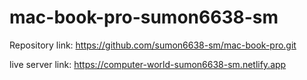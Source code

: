 ﻿# mac-book-pro-sumon6638-sm
Repository link: https://github.com/sumon6638-sm/mac-book-pro.git


live server link: https://computer-world-sumon6638-sm.netlify.app

